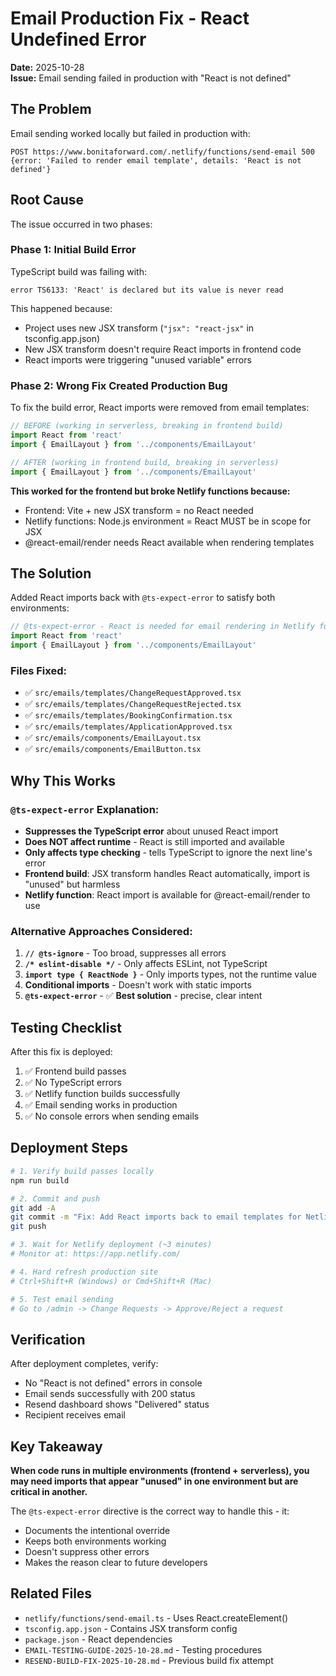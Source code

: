 # Email Production Fix - React Undefined Error
**Date:** 2025-10-28  
**Issue:** Email sending failed in production with "React is not defined"

## The Problem

Email sending worked locally but failed in production with:
```
POST https://www.bonitaforward.com/.netlify/functions/send-email 500
{error: 'Failed to render email template', details: 'React is not defined'}
```

## Root Cause

The issue occurred in two phases:

### Phase 1: Initial Build Error
TypeScript build was failing with:
```
error TS6133: 'React' is declared but its value is never read
```

This happened because:
- Project uses new JSX transform (`"jsx": "react-jsx"` in tsconfig.app.json)
- New JSX transform doesn't require React imports in frontend code
- React imports were triggering "unused variable" errors

### Phase 2: Wrong Fix Created Production Bug
To fix the build error, React imports were removed from email templates:
```typescript
// BEFORE (working in serverless, breaking in frontend build)
import React from 'react'
import { EmailLayout } from '../components/EmailLayout'

// AFTER (working in frontend build, breaking in serverless)
import { EmailLayout } from '../components/EmailLayout'
```

**This worked for the frontend but broke Netlify functions because:**
- Frontend: Vite + new JSX transform = no React needed
- Netlify functions: Node.js environment = React MUST be in scope for JSX
- @react-email/render needs React available when rendering templates

## The Solution

Added React imports back with `@ts-expect-error` to satisfy both environments:

```typescript
// @ts-expect-error - React is needed for email rendering in Netlify functions
import React from 'react'
import { EmailLayout } from '../components/EmailLayout'
```

### Files Fixed:
- ✅ `src/emails/templates/ChangeRequestApproved.tsx`
- ✅ `src/emails/templates/ChangeRequestRejected.tsx`
- ✅ `src/emails/templates/BookingConfirmation.tsx`
- ✅ `src/emails/templates/ApplicationApproved.tsx`
- ✅ `src/emails/components/EmailLayout.tsx`
- ✅ `src/emails/components/EmailButton.tsx`

## Why This Works

### `@ts-expect-error` Explanation:
- **Suppresses the TypeScript error** about unused React import
- **Does NOT affect runtime** - React is still imported and available
- **Only affects type checking** - tells TypeScript to ignore the next line's error
- **Frontend build**: JSX transform handles React automatically, import is "unused" but harmless
- **Netlify function**: React import is available for @react-email/render to use

### Alternative Approaches Considered:

1. **`// @ts-ignore`** - Too broad, suppresses all errors
2. **`/* eslint-disable */`** - Only affects ESLint, not TypeScript
3. **`import type { ReactNode }`** - Only imports types, not the runtime value
4. **Conditional imports** - Doesn't work with static imports
5. **`@ts-expect-error`** - ✅ **Best solution** - precise, clear intent

## Testing Checklist

After this fix is deployed:

1. ✅ Frontend build passes
2. ✅ No TypeScript errors
3. ✅ Netlify function builds successfully
4. ✅ Email sending works in production
5. ✅ No console errors when sending emails

## Deployment Steps

```bash
# 1. Verify build passes locally
npm run build

# 2. Commit and push
git add -A
git commit -m "Fix: Add React imports back to email templates for Netlify function compatibility"
git push

# 3. Wait for Netlify deployment (~3 minutes)
# Monitor at: https://app.netlify.com/

# 4. Hard refresh production site
# Ctrl+Shift+R (Windows) or Cmd+Shift+R (Mac)

# 5. Test email sending
# Go to /admin -> Change Requests -> Approve/Reject a request
```

## Verification

After deployment completes, verify:
- No "React is not defined" errors in console
- Email sends successfully with 200 status
- Resend dashboard shows "Delivered" status
- Recipient receives email

## Key Takeaway

**When code runs in multiple environments (frontend + serverless), you may need imports that appear "unused" in one environment but are critical in another.**

The `@ts-expect-error` directive is the correct way to handle this - it:
- Documents the intentional override
- Keeps both environments working
- Doesn't suppress other errors
- Makes the reason clear to future developers

## Related Files
- `netlify/functions/send-email.ts` - Uses React.createElement()
- `tsconfig.app.json` - Contains JSX transform config
- `package.json` - React dependencies
- `EMAIL-TESTING-GUIDE-2025-10-28.md` - Testing procedures
- `RESEND-BUILD-FIX-2025-10-28.md` - Previous build fix attempt


